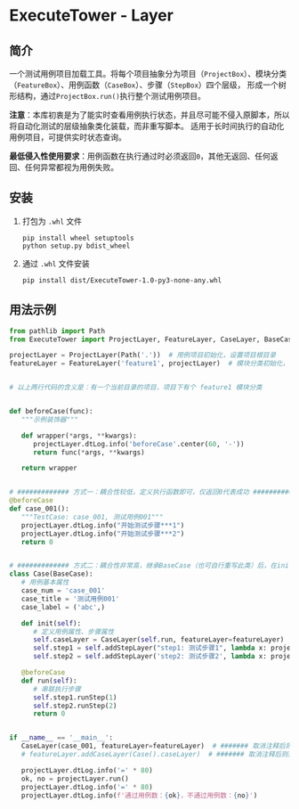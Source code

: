 # ExecuteTower - Layer

## 简介
一个测试用例项目加载工具。将每个项目抽象分为项目（`ProjectBox`）、模块分类（`FeatureBox`）、用例函数（`CaseBox`）、步骤（`StepBox`）四个层级，
形成一个树形结构，通过`ProjectBox.run()`执行整个测试用例项目。

**注意**：本库初衷是为了能实时查看用例执行状态，并且尽可能不侵入原脚本，所以将自动化测试的层级抽象类化装载，而非重写脚本。
适用于长时间执行的自动化用例项目，可提供实时状态查询。

**最低侵入性使用要求**：用例函数在执行通过时必须返回`0`，其他无返回、任何返回、任何异常都视为用例失败。


## 安装

1. 打包为 `.whl` 文件
    ```
    pip install wheel setuptools
    python setup.py bdist_wheel
    ```

2. 通过 `.whl` 文件安装
    ```
    pip install dist/ExecuteTower-1.0-py3-none-any.whl
    ```


## 用法示例

```python
from pathlib import Path
from ExecuteTower import ProjectLayer, FeatureLayer, CaseLayer, BaseCase

projectLayer = ProjectLayer(Path('.'))  # 用例项目初始化，设置项目根目录
featureLayer = FeatureLayer('feature1', projectLayer)  # 模块分类初始化，设置模块分类名称、所属项目。这个名称可以是子目录名


# 以上两行代码的含义是：有一个当前目录的项目，项目下有个 feature1 模块分类


def beforeCase(func):
   """示例装饰器"""

   def wrapper(*args, **kwargs):
      projectLayer.dtLog.info('beforeCase'.center(60, '-'))
      return func(*args, **kwargs)

   return wrapper


# ############# 方式一：耦合性较低，定义执行函数即可，仅返回0代表成功 ###########
@beforeCase
def case_001():
   """TestCase: case_001, 测试用例001"""
   projectLayer.dtLog.info("开始测试步骤***1")
   projectLayer.dtLog.info("开始测试步骤***2")
   return 0


# ############# 方式二：耦合性非常高，继承BaseCase（也可自行重写此类）后，在init中定义用例属性和步骤属性，在run方法中串联步骤逻辑 ###########
class Case(BaseCase):
   # 用例基本属性
   case_num = 'case_001'
   case_title = '测试用例001'
   case_label = ('abc',)

   def init(self):
      # 定义用例属性、步骤属性
      self.caseLayer = CaseLayer(self.run, featureLayer=featureLayer)
      self.step1 = self.addStepLayer("step1: 测试步骤1", lambda x: projectLayer.dtLog.info(f'开始测试步骤***{x}'))
      self.step2 = self.addStepLayer('step2: 测试步骤2', lambda x: projectLayer.dtLog.info(f'开始测试步骤***{x}'))

   @beforeCase
   def run(self):
      # 串联执行步骤
      self.step1.runStep(1)
      self.step2.runStep(2)
      return 0


if __name__ == '__main__':
   CaseLayer(case_001, featureLayer=featureLayer)  # ####### 取消注释后则是方式一
   # featureLayer.addCaseLayer(Case().caseLayer)  # ####### 取消注释后则是方式二

   projectLayer.dtLog.info('=' * 80)
   ok, no = projectLayer.run()
   projectLayer.dtLog.info('=' * 80)
   projectLayer.dtLog.info(f'通过用例数：{ok}，不通过用例数：{no}')
```

